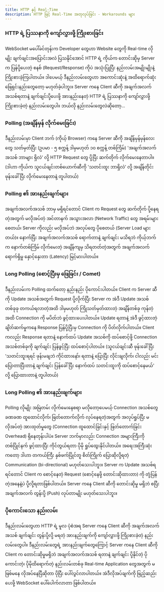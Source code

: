 ```yaml
---
title: HTTP နှင့် Real-Time
description: HTTP ဖြင့် Real-Time အတုလုပ်ခြင်း - Workarounds များ
---
```


### HTTP ရဲ့ ပြဿနာကို ကျော်လွှားဖို့ ကြိုးစားခြင်း

WebSocket မပေါ်ခင်တုန်းက Developer တွေဟာ Website တွေကို Real-time လိုမျိုး ချက်ချင်းအပြောင်းအလဲ ပြသနိုင်အောင် HTTP ရဲ့ ကိုယ်က တောင်းဆိုမှ Server က ပြန်ပို့ပေးတဲ့ စနစ် (Request/Response) ကိုပဲ အသုံးပြုပြီး နည်းလမ်းအမျိုးမျိုးနဲ့ ကြိုးစားခဲ့ကြပါတယ်။ ဒါပေမယ့် ဒီနည်းလမ်းတွေဟာ အကောင်းဆုံးနဲ့ အထိရောက်ဆုံး ဖြေရှင်းနည်းတွေတော့ မဟုတ်ခဲ့ပါဘူး။ Server ကနေ Client ဆီကို အချက်အလက်အသစ်ရတာနဲ့ ချက်ချင်းပို့ပေးဖို့ အားနည်းနေတဲ့ HTTP ရဲ့ ပြဿနာကို ကျော်လွှားဖို့ ကြိုးစားခဲ့တဲ့ နည်းလမ်းတွေပါ။ ဘယ်လို နည်းလမ်းတွေလဲဆိုတော့...

### Polling (အချိန်မှန် လိုက်မေးခြင်း)

ဒီနည်းလမ်းမှာ Client ဘက် (ကိုယ့် Browser) ကနေ Server ဆီကို အချိန်မှန်မှန်လေးတွေ သတ်မှတ်ပြီး (ဥပမာ - ၅ စက္ကန့် ဒါမှမဟုတ် ၁၀ စက္ကန့် တစ်ကြိမ်) 'အချက်အလက်အသစ် ဘာများ ရှိလဲ' လို့ HTTP Request တွေ ပို့ပြီး ဆက်တိုက် လိုက်မေးနေတာပါ။ (ဒါဟာ ကိုယ်က သူငယ်ချင်းတစ်ယောက်ဆီကို 'သတင်းထူး ဘာရှိလဲ' လို့ အချိန်တိုင်း ဖုန်းခေါ်ပြီး လိုက်မေးနေတာနဲ့ တူပါတယ်)

### Polling ၏ အားနည်းချက်များ

အချက်အလက်အသစ် ဘာမှ မရှိရင်တောင် Client က Request တွေ ဆက်တိုက် ပို့နေရတဲ့အတွက် မလိုအပ်တဲ့ အင်တာနက် အသွားအလာ (Network Traffic) တွေ အရမ်းများစေတယ်၊ Server ကိုလည်း မလိုအပ်ဘဲ အလုပ်တွေ ပိုစေတယ် (Server Load များတယ်)။ နောက်ပြီး အချက်အလက်အသစ် ရောက်တာနဲ့ ချက်ချင်း မသိရဘဲ ကိုယ့်ဘက်က နောက်တစ်ကြိမ် လိုက်မေးတဲ့ အချိန်ကျမှ သိရတတ်တဲ့အတွက် အချက်အလက် ရောက်ရှိမှု နှောင့်နှေးတာ (Latency) မြင့်မားပါတယ်။

### Long Polling (စောင့်ပြီးမှ ဖြေခြင်း / Comet)

ဒီနည်းလမ်းက Polling ထက်တော့ နည်းနည်း ပိုကောင်းပါတယ်။ Client က Server ဆီကို Update အသစ်အတွက် Request ပို့လိုက်ပြီး Server က အဲဒီ Update အသစ်တစ်ခုခု တကယ်ရလာတဲ့အထိ ဒါမှမဟုတ် ကြိုသတ်မှတ်ထားတဲ့ အချိန်တစ်ခု ကုန်တဲ့အထိ Connection ကို မပိတ်ဘဲ ဖွင့်ထားပေးပါတယ်။ Update ရတာနဲ့ အဲဒီ ဖွင့်ထားတဲ့ ချိတ်ဆက်မှုကနေ Response ပြန်ပို့ပြီးမှ Connection ကို ပိတ်လိုက်ပါတယ်။ Client ကလည်း Response ရတာနဲ့ နောက်ထပ် Update အသစ်ကို ထပ်စောင့်ဖို့ Connection အသစ်တစ်ခုကို ချက်ချင်း ပြန်ဖွင့်ပြီး ထပ်စောင့်ပါတယ်။ (သူငယ်ချင်းဆီ ဖုန်းခေါ်ပြီး 'သတင်းထူးရရင် ဖုန်းမချဘဲ ကိုင်ထားနော်၊ ရတာနဲ့ ပြောပြီး လိုင်းချလိုက်၊ ငါလည်း မင်းပြောတာပြီးတာနဲ့ ချက်ချင်း ပြန်ခေါ်ပြီး နောက်ထပ် သတင်းထူးကို ထပ်စောင့်နေမယ်' လို့ ပြောထားတာနဲ့ တူပါတယ်)

### Long Polling ၏ အားနည်းချက်များ

Polling လိုမျိုး အမြဲတမ်း လိုက်မေးနေစရာ မလိုတော့ပေမယ့် Connection အသစ်တွေ ခဏခဏ ထူထောင်လိုက်၊ ဖြတ်တောက်လိုက် လုပ်နေရတဲ့အတွက် အလုပ်ရှုပ်ပြီး မလိုအပ်တဲ့ အားထုတ်မှုတွေ (Connection ထူထောင်ခြင်းနှင့် ဖြတ်တောက်ခြင်း Overhead) ရှိနေတုန်းပါပဲ။ Server ဘက်မှာလည်း Connection အများကြီးကို တစ်ပြိုင်နက် ဖွင့်ထားပြီး ကိုင်တွယ်ရတာ ပိုမို ရှုပ်ထွေးနိုင်ပါတယ်။ အရေးအကြီးဆုံးကတော့ ဒါဟာ တကယ်ကြီး နှစ်ဖက်ပြိုင်တူ စိတ်ကြိုက် ပြောဆိုလို့ရတဲ့ Communication (bi-directional) မဟုတ်သေးပါဘူး။ Server က Update အသစ်ရရင်တောင် Client က စောင့်နေတဲ့ Request (စောင့်နေဖို့ တောင်းဆိုထားတာ) ကို တုံ့ပြန်တဲ့အနေနဲ့ပဲ ပို့လို့ရတာဖြစ်ပါတယ်။ Server ကနေ Client ဆီကို တောင်းဆိုမှု မရှိဘဲ စပြီး အချက်အလက် တွန်းပို့ (Push) လုပ်တာမျိုး မဟုတ်သေးပါဘူး။

### ပိုကောင်းသော နည်းလမ်း

ဒီနည်းလမ်းတွေဟာ HTTP ရဲ့ မူလ ပုံစံအရ Server ကနေ Client ဆီကို အချက်အလက်အသစ် ချက်ချင်း တွန်းပို့လို့ မရတဲ့ အားနည်းချက်ကို ကျော်လွှားဖို့ ကြိုးစားခဲ့တဲ့ နည်းလမ်းတွေပါ။ ဒီနည်းလမ်းတွေရဲ့ အားနည်းချက်တွေကြောင့် Server ကနေ Client ဆီကို Client က တောင်းဆိုမှုမရှိဘဲ အချက်အလက်အသစ် ရတာနဲ့ ချက်ချင်း ပို့နိုင်တဲ့ ပိုကောင်းတဲ့၊ ပိုမိုထိရောက်တဲ့ နည်းလမ်းတစ်ခု Real-time Application တွေအတွက် မဖြစ်မနေ လိုအပ်နေပြီဆိုတာ ပိုပြီး ပေါ်လွင်လာပါတယ်။ အဲဒီလိုအပ်ချက်ကို ဖြည့်ဆည်းပေးဖို့ WebSocket ပေါ်ပေါက်လာတာ ဖြစ်ပါတယ်။
